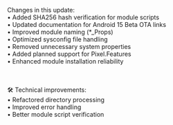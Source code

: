  Changes in this update: <br>
• Added SHA256 hash verification for module scripts <br>
• Updated documentation for Android 15 Beta OTA links <br>
• Improved module naming (*_Props) <br>
• Optimized sysconfig file handling <br>
• Removed unnecessary system properties <br>
• Added planned support for Pixel.Features <br>
• Enhanced module installation reliability <br> <br> <br>

🛠 Technical improvements: <br>
• Refactored directory processing <br>
• Improved error handling <br>
• Better module script verification
